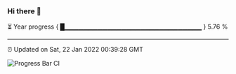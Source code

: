 ### Hi there 👋

⏳ Year progress { █▁▁▁▁▁▁▁▁▁▁▁▁▁▁▁▁▁▁▁▁▁▁▁▁▁▁▁▁▁ } 5.76 %

---

⏰ Updated on Sat, 22 Jan 2022 00:39:28 GMT

![Progress Bar CI](https://github.com/liununu/liununu/workflows/Progress%20Bar%20CI/badge.svg)
